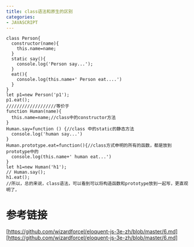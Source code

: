 ```yaml
---
title: class语法和原生的区别
categories: 
- JAVASCRIPT
---
```


```
class Person{
  constructor(name){
    this.name=name;
  }
  static say(){
    console.log('Person say...');
  }
  eat(){
    console.log(this.name+' Person eat....')
  }
}
let p1=new Person('p1');
p1.eat();
///////////////////等价于
function Human(name){
  this.name=name;//class中的constructor方法
}
Human.say=function () {//class 中的static的静态方法
  console.log('human say...')
}
Human.prototype.eat=function(){//class方式申明的所有的函数，都是放到prototype中的
  console.log(this.name+' human eat...')
}
let h1=new Human('h1');
// Human.say();
h1.eat();
//所以，总的来说，class语法，可以看到可以将构造函数和prototype放到一起写，更直观明了，
```
# 参考链接
[https://github.com/wizardforcel/eloquent-js-3e-zh/blob/master/6.md][https://github.com/wizardforcel/eloquent-js-3e-zh/blob/master/6.md]
